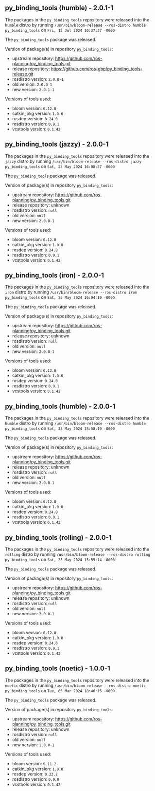 ## py_binding_tools (humble) - 2.0.1-1

The packages in the `py_binding_tools` repository were released into the `humble` distro by running `/usr/bin/bloom-release --ros-distro humble py_binding_tools` on `Fri, 12 Jul 2024 10:37:37 -0000`

The `py_binding_tools` package was released.

Version of package(s) in repository `py_binding_tools`:

- upstream repository: https://github.com/ros-planning/py_binding_tools.git
- release repository: https://github.com/ros-gbp/py_binding_tools-release.git
- rosdistro version: `2.0.0-1`
- old version: `2.0.0-1`
- new version: `2.0.1-1`

Versions of tools used:

- bloom version: `0.12.0`
- catkin_pkg version: `1.0.0`
- rosdep version: `0.24.0`
- rosdistro version: `0.9.1`
- vcstools version: `0.1.42`


## py_binding_tools (jazzy) - 2.0.0-1

The packages in the `py_binding_tools` repository were released into the `jazzy` distro by running `/usr/bin/bloom-release --ros-distro jazzy py_binding_tools` on `Sat, 25 May 2024 16:08:57 -0000`

The `py_binding_tools` package was released.

Version of package(s) in repository `py_binding_tools`:

- upstream repository: https://github.com/ros-planning/py_binding_tools.git
- release repository: unknown
- rosdistro version: `null`
- old version: `null`
- new version: `2.0.0-1`

Versions of tools used:

- bloom version: `0.12.0`
- catkin_pkg version: `1.0.0`
- rosdep version: `0.24.0`
- rosdistro version: `0.9.1`
- vcstools version: `0.1.42`


## py_binding_tools (iron) - 2.0.0-1

The packages in the `py_binding_tools` repository were released into the `iron` distro by running `/usr/bin/bloom-release --ros-distro iron py_binding_tools` on `Sat, 25 May 2024 16:04:19 -0000`

The `py_binding_tools` package was released.

Version of package(s) in repository `py_binding_tools`:

- upstream repository: https://github.com/ros-planning/py_binding_tools.git
- release repository: unknown
- rosdistro version: `null`
- old version: `null`
- new version: `2.0.0-1`

Versions of tools used:

- bloom version: `0.12.0`
- catkin_pkg version: `1.0.0`
- rosdep version: `0.24.0`
- rosdistro version: `0.9.1`
- vcstools version: `0.1.42`


## py_binding_tools (humble) - 2.0.0-1

The packages in the `py_binding_tools` repository were released into the `humble` distro by running `/usr/bin/bloom-release --ros-distro humble py_binding_tools` on `Sat, 25 May 2024 15:58:19 -0000`

The `py_binding_tools` package was released.

Version of package(s) in repository `py_binding_tools`:

- upstream repository: https://github.com/ros-planning/py_binding_tools.git
- release repository: unknown
- rosdistro version: `null`
- old version: `null`
- new version: `2.0.0-1`

Versions of tools used:

- bloom version: `0.12.0`
- catkin_pkg version: `1.0.0`
- rosdep version: `0.24.0`
- rosdistro version: `0.9.1`
- vcstools version: `0.1.42`


## py_binding_tools (rolling) - 2.0.0-1

The packages in the `py_binding_tools` repository were released into the `rolling` distro by running `/usr/bin/bloom-release --ros-distro rolling py_binding_tools` on `Sat, 25 May 2024 15:55:14 -0000`

The `py_binding_tools` package was released.

Version of package(s) in repository `py_binding_tools`:

- upstream repository: https://github.com/ros-planning/py_binding_tools.git
- release repository: unknown
- rosdistro version: `null`
- old version: `null`
- new version: `2.0.0-1`

Versions of tools used:

- bloom version: `0.12.0`
- catkin_pkg version: `1.0.0`
- rosdep version: `0.24.0`
- rosdistro version: `0.9.1`
- vcstools version: `0.1.42`


## py_binding_tools (noetic) - 1.0.0-1

The packages in the `py_binding_tools` repository were released into the `noetic` distro by running `/usr/bin/bloom-release --ros-distro noetic py_binding_tools` on `Tue, 05 Mar 2024 18:46:15 -0000`

The `py_binding_tools` package was released.

Version of package(s) in repository `py_binding_tools`:

- upstream repository: https://github.com/ros-planning/py_binding_tools.git
- release repository: unknown
- rosdistro version: `null`
- old version: `null`
- new version: `1.0.0-1`

Versions of tools used:

- bloom version: `0.11.2`
- catkin_pkg version: `1.0.0`
- rosdep version: `0.22.2`
- rosdistro version: `0.9.0`
- vcstools version: `0.1.42`


